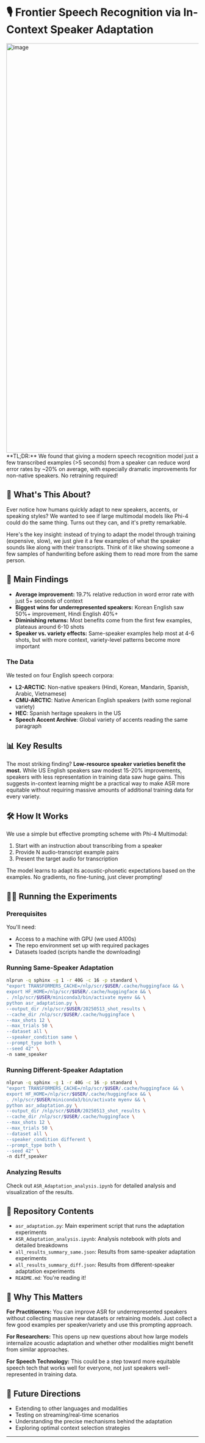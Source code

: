 # 🎙️ Frontier Speech Recognition via In-Context Speaker Adaptation
<img width="1072" alt="image" src="https://github.com/user-attachments/assets/4efef8f5-b7e9-4be9-bb42-21690144a9bd" />
**TL;DR:** We found that giving a modern speech recognition model just a few transcribed examples (>5 seconds) from a speaker can reduce word error rates by ~20% on average, with especially dramatic improvements for non-native speakers. No retraining required! 

## 🤔 What's This About?

Ever notice how humans quickly adapt to new speakers, accents, or speaking styles? We wanted to see if large multimodal models like Phi-4 could do the same thing. Turns out they can, and it's pretty remarkable.

Here's the key insight: instead of trying to adapt the model through training (expensive, slow), we just give it a few examples of what the speaker sounds like along with their transcripts. Think of it like showing someone a few samples of handwriting before asking them to read more from the same person.

## 🚀 Main Findings

- **Average improvement:** 19.7% relative reduction in word error rate with just 5+ seconds of context
- **Biggest wins for underrepresented speakers:** Korean English saw 50%+ improvement, Hindi English 40%+
- **Diminishing returns:** Most benefits come from the first few examples, plateaus around 6-10 shots
- **Speaker vs. variety effects:** Same-speaker examples help most at 4-6 shots, but with more context, variety-level patterns become more important

### The Data

We tested on four English speech corpora:
- **L2-ARCTIC**: Non-native speakers (Hindi, Korean, Mandarin, Spanish, Arabic, Vietnamese)
- **CMU-ARCTIC**: Native American English speakers (with some regional variety)
- **HEC**: Spanish heritage speakers in the US
- **Speech Accent Archive**: Global variety of accents reading the same paragraph

## 📊 Key Results

The most striking finding? **Low-resource speaker varieties benefit the most.** While US English speakers saw modest 15-20% improvements, speakers with less representation in training data saw huge gains. This suggests in-context learning might be a practical way to make ASR more equitable without requiring massive amounts of additional training data for every variety.

## 🛠️ How It Works

We use a simple but effective prompting scheme with Phi-4 Multimodal:

1. Start with an instruction about transcribing from a speaker
2. Provide N audio-transcript example pairs
3. Present the target audio for transcription

The model learns to adapt its acoustic-phonetic expectations based on the examples. No gradients, no fine-tuning, just clever prompting!

## 🏃‍♂️ Running the Experiments

### Prerequisites

You'll need:
- Access to a machine with GPU (we used A100s)
- The repo environment set up with required packages
- Datasets loaded (scripts handle the downloading)

### Running Same-Speaker Adaptation

```bash
nlprun -q sphinx -g 1 -r 40G -c 16 -p standard \
"export TRANSFORMERS_CACHE=/nlp/scr/$USER/.cache/huggingface && \
export HF_HOME=/nlp/scr/$USER/.cache/huggingface && \
. /nlp/scr/$USER/miniconda3/bin/activate myenv && \
python asr_adaptation.py \
--output_dir /nlp/scr/$USER/20250513_shot_results \
--cache_dir /nlp/scr/$USER/.cache/huggingface \
--max_shots 12 \
--max_trials 50 \
--dataset all \
--speaker_condition same \
--prompt_type both \
--seed 42" \
-n same_speaker
```

### Running Different-Speaker Adaptation

```bash
nlprun -q sphinx -g 1 -r 40G -c 16 -p standard \
"export TRANSFORMERS_CACHE=/nlp/scr/$USER/.cache/huggingface && \
export HF_HOME=/nlp/scr/$USER/.cache/huggingface && \
. /nlp/scr/$USER/miniconda3/bin/activate myenv && \
python asr_adaptation.py \
--output_dir /nlp/scr/$USER/20250513_shot_results \
--cache_dir /nlp/scr/$USER/.cache/huggingface \
--max_shots 12 \
--max_trials 50 \
--dataset all \
--speaker_condition different \
--prompt_type both \
--seed 42" \
-n diff_speaker
```

### Analyzing Results

Check out `ASR_Adaptation_analysis.ipynb` for detailed analysis and visualization of the results.

## 📂 Repository Contents

- `asr_adaptation.py`: Main experiment script that runs the adaptation experiments
- `ASR_Adaptation_analysis.ipynb`: Analysis notebook with plots and detailed breakdowns
- `all_results_summary_same.json`: Results from same-speaker adaptation experiments  
- `all_results_summary_diff.json`: Results from different-speaker adaptation experiments
- `README.md`: You're reading it! 

## 🤝 Why This Matters

**For Practitioners:** You can improve ASR for underrepresented speakers without collecting massive new datasets or retraining models. Just collect a few good examples per speaker/variety and use this prompting approach.

**For Researchers:** This opens up new questions about how large models internalize acoustic adaptation and whether other modalities might benefit from similar approaches.

**For Speech Technology:** This could be a step toward more equitable speech tech that works well for everyone, not just speakers well-represented in training data.

## 🔮 Future Directions

- Extending to other languages and modalities
- Testing on streaming/real-time scenarios  
- Understanding the precise mechanisms behind the adaptation
- Exploring optimal context selection strategies

---

